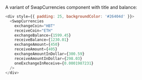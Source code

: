 A variant of SwapCurrencies component with title and balance:

```js
<div style={{ padding: 25, backgroundColor: '#26404d' }}>
  <SwapCurrencies
    exchangeCoin="HBT"
    receiveCoin="ETH"
    exchangeBalance={1599.45}
    receiveBalance={1230.01}
    exchangeAmount={450}
    receiveAmount={405}
    exchangeAmountInDollar={300.59}
    receiveAmountInDollar={298.03}
    oneExchangeInReceive={0.0001987231}
  />
</div>
```
